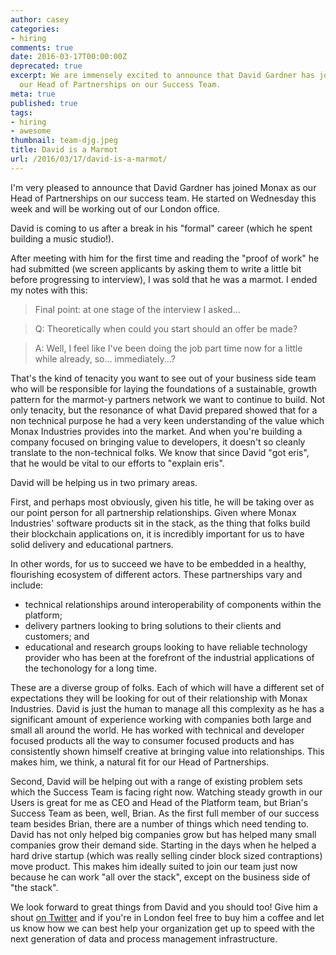 ```yaml
---
author: casey
categories:
- hiring
comments: true
date: 2016-03-17T00:00:00Z
deprecated: true
excerpt: We are immensely excited to announce that David Gardner has joined Monax as
  our Head of Partnerships on our Success Team.
meta: true
published: true
tags:
- hiring
- awesome
thumbnail: team-djg.jpeg
title: David is a Marmot
url: /2016/03/17/david-is-a-marmot/
---
```




I'm very pleased to announce that David Gardner has joined Monax as our Head of Partnerships on our success team. He started on Wednesday this week and will be working out of our London office.

David is coming to us after a break in his "formal" career (which he spent building a music studio!). 

After meeting with him for the first time and reading the "proof of work" he had submitted (we screen applicants by asking them to write a little bit before progressing to interview), I was sold that he was a marmot. I ended my notes with this:

> Final point: at one stage of the interview I asked...

> Q: Theoretically when could you start should an offer be made?

> A: Well, I feel like I've been doing the job part time now for a little while already, so... immediately...?

That's the kind of tenacity you want to see out of your business side team who will be responsible for laying the foundations of a sustainable, growth pattern for the marmot-y partners network we want to continue to build. Not only tenacity, but the resonance of what David prepared showed that for a non technical purpose he had a very keen understanding of the value which Monax Industries provides into the market. And when you're building a company focused on bringing value to developers, it doesn't so cleanly translate to the non-technical folks. We know that since David "got eris", that he would be vital to our efforts to "explain eris".

David will be helping us in two primary areas.

First, and perhaps most obviously, given his title, he will be taking over as our point person for all partnership relationships. Given where Monax Industries' software products sit in the stack, as the thing that folks build their blockchain applications on, it is incredibly important for us to have solid delivery and educational partners.

In other words, for us to succeed we have to be embedded in a healthy, flourishing ecosystem of different actors. These partnerships vary and include:

* technical relationships around interoperability of components within the platform;
* delivery partners looking to bring solutions to their clients and customers; and
* educational and research groups looking to have reliable technology provider who has been at the forefront of the industrial applications of the techonology for a long time.

These are a diverse group of folks. Each of which will have a different set of expectations they will be looking for out of their relationship with Monax Industries. David is just the human to manage all this complexity as he has a significant amount of experience working with companies both large and small all around the world. He has worked with technical and developer focused products all the way to consumer focused products and has consistently shown himself creative at bringing value into relationships. This makes him, we think, a natural fit for our Head of Partnerships.

Second, David will be helping out with a range of existing problem sets which the Success Team is facing right now. Watching steady growth in our Users is great for me as CEO and Head of the Platform team, but Brian's Success Team as been, well, Brian. As the first full member of our success team besides Brian, there are a number of things which need tending to. David has not only helped big companies grow but has helped many small companies grow their demand side. Starting in the days when he helped a hard drive startup (which was really selling cinder block sized contraptions) move product. This makes him ideally suited to join our team just now because he can work "all over the stack", except on the business side of "the stack".

We look forward to great things from David and you should too! Give him a shout [on Twitter](https://twitter.com/Philanosa) and if you're in London feel free to buy him a coffee and let us know how we can best help your organization get up to speed with the next generation of data and process management infrastructure.
